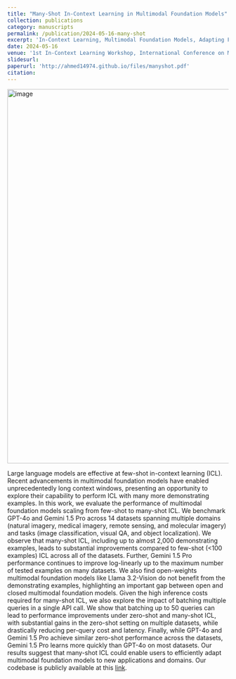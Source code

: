 ```yaml
---
title: "Many-Shot In-Context Learning in Multimodal Foundation Models"
collection: publications
category: manuscripts
permalink: /publication/2024-05-16-many-shot
excerpt: 'In-Context Learning, Multimodal Foundation Models, Adapting Foundation Models'
date: 2024-05-16
venue: '1st In-Context Learning Workshop, International Conference on Machine Learning (ICML), 2024'
slidesurl: 
paperurl: 'http://ahmed14974.github.io/files/manyshot.pdf'
citation: 
---
```

<!-- Your Name, You. (2010). &quot;Paper Title Number 2.&quot; <i>Journal 1</i>. 1(2). -->

<img width="851" alt="image" src="https://github.com/user-attachments/assets/3227f137-fbcb-46ce-98fe-a8e3cf76c198">

Large language models are effective at few-shot in-context learning (ICL). Recent advancements in multimodal foundation models have enabled unprecedentedly long context windows, presenting an opportunity to explore their capability to perform ICL with many more demonstrating examples. In this work, we evaluate the performance of multimodal foundation models scaling from few-shot to many-shot ICL. We benchmark GPT-4o and Gemini 1.5 Pro across 14 datasets spanning multiple domains (natural imagery, medical imagery, remote sensing, and molecular imagery) and tasks (image classification, visual QA, and object localization). We observe that many-shot ICL, including up to almost 2,000 demonstrating examples, leads to substantial improvements compared to few-shot (<100 examples) ICL across all of the datasets. Further, Gemini 1.5 Pro performance continues to improve log-linearly up to the maximum number of tested examples on many datasets. We also find open-weights multimodal foundation models like Llama 3.2-Vision do not benefit from the demonstrating examples, highlighting an important gap between open and closed multimodal foundation models. Given the high inference costs required for many-shot ICL, we also explore the impact of batching multiple queries in a single API call. We show that batching up to 50 queries can lead to performance improvements under zero-shot and many-shot ICL, with substantial gains in the zero-shot setting on multiple datasets, while drastically reducing per-query cost and latency. Finally, while GPT-4o and Gemini 1.5 Pro achieve similar zero-shot performance across the datasets, Gemini 1.5 Pro learns more quickly than GPT-4o on most datasets. Our results suggest that many-shot ICL could enable users to efficiently adapt multimodal foundation models to new applications and domains. Our codebase is publicly available at this [link](https://github.com/stanfordmlgroup/ManyICL).
